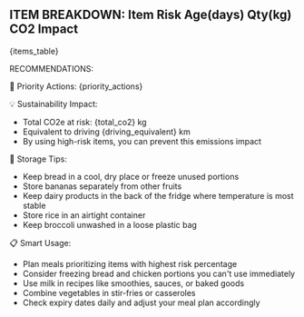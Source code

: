 ITEM BREAKDOWN:
Item       Risk       Age(days) Qty(kg)    CO2 Impact
------------------------------------------------------------
{items_table}

RECOMMENDATIONS:

🚨 Priority Actions:
{priority_actions}

💡 Sustainability Impact:
- Total CO2e at risk: {total_co2} kg
- Equivalent to driving {driving_equivalent} km
- By using high-risk items, you can prevent this emissions impact

🌱 Storage Tips:
- Keep bread in a cool, dry place or freeze unused portions
- Store bananas separately from other fruits
- Keep dairy products in the back of the fridge where temperature is most stable
- Store rice in an airtight container
- Keep broccoli unwashed in a loose plastic bag

📋 Smart Usage:
- Plan meals prioritizing items with highest risk percentage
- Consider freezing bread and chicken portions you can't use immediately
- Use milk in recipes like smoothies, sauces, or baked goods
- Combine vegetables in stir-fries or casseroles
- Check expiry dates daily and adjust your meal plan accordingly 